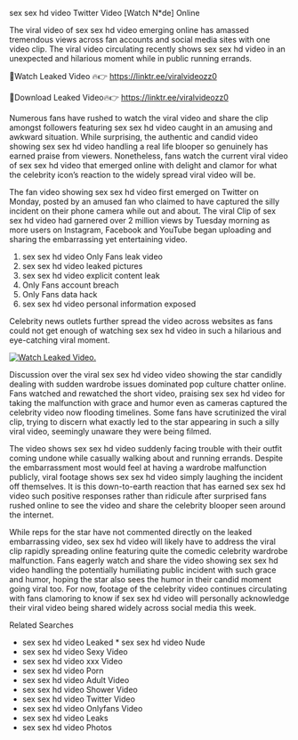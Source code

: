﻿sex sex hd video Twitter Video [Watch N*de] Online

The viral video of ﻿sex sex hd video emerging online has amassed tremendous views across fan accounts and social media sites with one video clip. The viral video circulating recently shows ﻿sex sex hd video in an unexpected and hilarious moment while in public running errands. 

🔴Watch Leaked Video 🔥👉  https://linktr.ee/viralvideozz0 

🔴Download Leaked Video🔥👉  https://linktr.ee/viralvideozz0 

Numerous fans have rushed to watch the viral video and share the clip amongst followers featuring ﻿sex sex hd video caught in an amusing and awkward situation. While surprising, the authentic and candid video showing ﻿sex sex hd video handling a real life blooper so genuinely has earned praise from viewers. Nonetheless, fans watch the current viral video of ﻿sex sex hd video that emerged online with delight and clamor for what the celebrity icon’s reaction to the widely spread viral video will be.

The fan video showing ﻿sex sex hd video first emerged on Twitter on Monday, posted by an amused fan who claimed to have captured the silly incident on their phone camera while out and about. The viral Clip of ﻿sex sex hd video had garnered over 2 million views by Tuesday morning as more users on Instagram, Facebook and YouTube began uploading and sharing the embarrassing yet entertaining video. 

1. ﻿sex sex hd video Only Fans leak video
2. ﻿sex sex hd video leaked pictures
3. ﻿sex sex hd video explicit content leak
4. Only Fans account breach
5. Only Fans data hack
6. ﻿sex sex hd video personal information exposed

Celebrity news outlets further spread the video across websites as fans could not get enough of watching ﻿sex sex hd video in such a hilarious and eye-catching viral moment. 

[![Watch Leaked Video.](https://miro.medium.com/v2/resize:fit:828/format:webp/1*cilzJN44JGOrTw9NJCrNHA.gif "Watch Leaked Video")](https://linktr.ee/viralvideozz0)

Discussion over the viral ﻿sex sex hd video video showing the star candidly dealing with sudden wardrobe issues dominated pop culture chatter online. Fans watched and rewatched the short video, praising ﻿sex sex hd video for taking the malfunction with grace and humor even as cameras captured the celebrity video now flooding timelines. Some fans have scrutinized the viral clip, trying to discern what exactly led to the star appearing in such a silly viral video, seemingly unaware they were being filmed.

The video shows ﻿sex sex hd video suddenly facing trouble with their outfit coming undone while casually walking about and running errands. Despite the embarrassment most would feel at having a wardrobe malfunction publicly, viral footage shows ﻿sex sex hd video simply laughing the incident off themselves. It is this down-to-earth reaction that has earned ﻿sex sex hd video such positive responses rather than ridicule after surprised fans rushed online to see the video and share the celebrity blooper seen around the internet.  

While reps for the star have not commented directly on the leaked embarrassing video, ﻿sex sex hd video will likely have to address the viral clip rapidly spreading online featuring quite the comedic celebrity wardrobe malfunction. Fans eagerly watch and share the video showing ﻿sex sex hd video handling the potentially humiliating public incident with such grace and humor, hoping the star also sees the humor in their candid moment going viral too. For now, footage of the celebrity video continues circulating with fans clamoring to know if ﻿sex sex hd video will personally acknowledge their viral video being shared widely across social media this week.

Related Searches
* ﻿sex sex hd video Leaked
﻿* sex sex hd video Nude
* ﻿sex sex hd video Sexy Video
* ﻿sex sex hd video xxx Video
* ﻿sex sex hd video Porn
* ﻿sex sex hd video Adult Video
* ﻿sex sex hd video Shower Video
* ﻿sex sex hd video Twitter Video
* ﻿sex sex hd video Onlyfans Video
* ﻿sex sex hd video Leaks
* ﻿sex sex hd video Photos